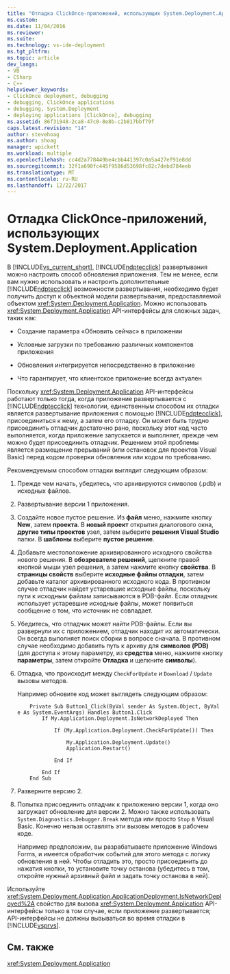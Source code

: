 ```yaml
---
title: "Отладка ClickOnce-приложений, использующих System.Deployment.Application | Документы Microsoft"
ms.custom: 
ms.date: 11/04/2016
ms.reviewer: 
ms.suite: 
ms.technology: vs-ide-deployment
ms.tgt_pltfrm: 
ms.topic: article
dev_langs:
- VB
- CSharp
- C++
helpviewer_keywords:
- ClickOnce deployment, debugging
- debugging, ClickOnce applications
- debugging, System.Deployment
- deploying applications [ClickOnce], debugging
ms.assetid: 86f31948-2ca8-47c0-8e8b-c2b817bbf79f
caps.latest.revision: "14"
author: stevehoag
ms.author: shoag
manager: wpickett
ms.workload: multiple
ms.openlocfilehash: cc4d2a778449be4cbb441397c0a5a427ef91e8dd
ms.sourcegitcommit: 32f1a690fc445f9586d53698fc82c7debd784eeb
ms.translationtype: MT
ms.contentlocale: ru-RU
ms.lasthandoff: 12/22/2017
---
```

# <a name="debugging-clickonce-applications-that-use-systemdeploymentapplication"></a>Отладка ClickOnce-приложений, использующих System.Deployment.Application
В [!INCLUDE[vs_current_short](../code-quality/includes/vs_current_short_md.md)], [!INCLUDE[ndptecclick](../deployment/includes/ndptecclick_md.md)] развертывания можно настроить способ обновления приложения. Тем не менее, если вам нужно использовать и настроить дополнительные [!INCLUDE[ndptecclick](../deployment/includes/ndptecclick_md.md)] возможности развертывания, необходимо будет получить доступ к объектной модели развертывания, предоставляемой объектом <xref:System.Deployment.Application>. Можно использовать <xref:System.Deployment.Application> API-интерфейсы для сложных задач, таких как:  
  
-   Создание параметра «Обновить сейчас» в приложении  
  
-   Условные загрузки по требованию различных компонентов приложения  
  
-   Обновления интегрируется непосредственно в приложение  
  
-   Что гарантирует, что клиентское приложение всегда актуален  
  
 Поскольку <xref:System.Deployment.Application> API-интерфейсы работают только тогда, когда приложение развертывается с [!INCLUDE[ndptecclick](../deployment/includes/ndptecclick_md.md)] технологии, единственным способом их отладки является развертывание приложения с помощью [!INCLUDE[ndptecclick](../deployment/includes/ndptecclick_md.md)], присоединиться к нему, а затем его отладку. Он может быть трудно присоединить отладчик достаточно рано, поскольку этот код часто выполняется, когда приложение запускается и выполняет, прежде чем можно будет присоединить отладчик. Решением этой проблемы является размещение прерываний (или остановок для проектов Visual Basic) перед кодом проверки обновления или кодом по требованию.  
  
 Рекомендуемым способом отладки выглядит следующим образом:  
  
1.  Прежде чем начать, убедитесь, что архивируются символов (.pdb) и исходных файлов.  
  
2.  Развертывание версии 1 приложения.  
  
3.  Создайте новое пустое решение. Из **файл** меню, нажмите кнопку **New**, затем **проекта**. В **новый проект** открытия диалогового окна, **другие типы проектов** узел, затем выберите **решения Visual Studio** папки. В **шаблоны** выберите **пустое решение**.  
  
4.  Добавьте местоположение архивированного исходного свойства нового решения. В **обозревателе решений**, щелкните правой кнопкой мыши узел решения, а затем нажмите кнопку **свойства**. В **страницы свойств** выберите **исходные файлы отладки**, затем добавьте каталог архивированного исходного кода. В противном случае отладчик найдет устаревшие исходные файлы, поскольку пути к исходным файлам записываются в PDB-файл. Если отладчик использует устаревшие исходные файлы, может появиться сообщение о том, что источник не совпадает.  
  
5.  Убедитесь, что отладчик может найти PDB-файлы. Если вы развернули их с приложением, отладчик находит их автоматически. Он всегда выполняет поиск сборки в вопросе сначала. В противном случае необходимо добавить путь к архиву для **символов (PDB)** (для доступа к этому параметру, из **средства** меню, нажмите кнопку **параметры**, затем откройте  **Отладка** и щелкните **символы**).  
  
6.  Отладка, что происходит между `CheckForUpdate` и `Download` / `Update` вызовы методов.  
  
     Например обновите код может выглядеть следующим образом:  
  
    ```  
        Private Sub Button1_Click(ByVal sender As System.Object, ByVal e As System.EventArgs) Handles Button1.Click  
            If My.Application.Deployment.IsNetworkDeployed Then  
  
                If (My.Application.Deployment.CheckForUpdate()) Then  
  
                    My.Application.Deployment.Update()  
                    Application.Restart()  
  
                End If  
  
            End If  
        End Sub  
    ```  
  
7.  Разверните версию 2.  
  
8.  Попытка присоединить отладчик к приложению версии 1, когда оно загружает обновление для версии 2. Можно также использовать `System.Diagnostics.Debugger.Break` метода или просто `Stop` в Visual Basic. Конечно нельзя оставлять эти вызовы методов в рабочем коде.  
  
     Например предположим, вы разрабатываете приложение Windows Forms, и имеется обработчик событий для этого метода с логику обновления в ней. Чтобы отладить это, просто присоединить до нажатия кнопки, то установите точку останова (убедитесь в том, откройте нужный архивный файл и задать точку останова в ней).  
  
 Используйте <xref:System.Deployment.Application.ApplicationDeployment.IsNetworkDeployed%2A> свойство для вызова <xref:System.Deployment.Application> API-интерфейсы только в том случае, если приложение развертывается; API-интерфейсы не должны вызываться во время отладки в [!INCLUDE[vsprvs](../code-quality/includes/vsprvs_md.md)].  
  
## <a name="see-also"></a>См. также  
 <xref:System.Deployment.Application>